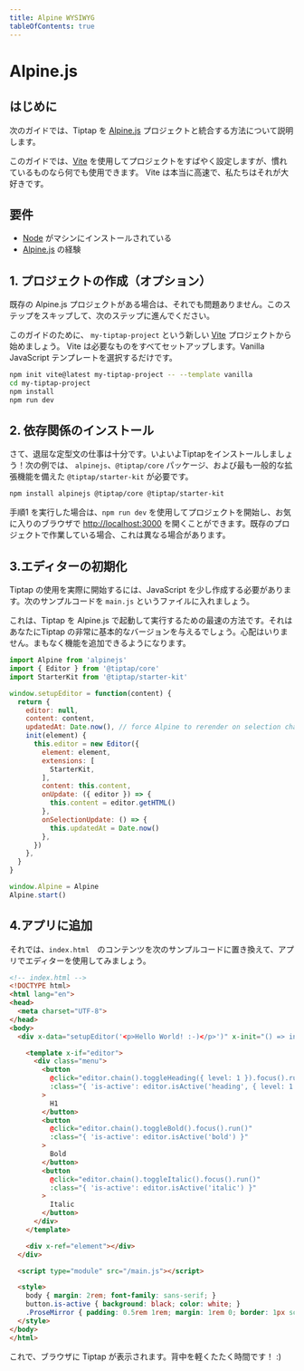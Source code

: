 ```yaml
---
title: Alpine WYSIWYG
tableOfContents: true
---
```


# Alpine.js

## はじめに

<!-- The following guide describes how to integrate Tiptap with your [Alpine.js](https://github.com/alpinejs/alpine) project. -->

<!-- For the sake of this guide we’ll use [Vite](https://vitejs.dev/) to quickly set up a project, but you can use whatever you’re used to. Vite is just really fast and we love it. -->

次のガイドでは、Tiptap を [Alpine.js](https://github.com/alpinejs/alpine) プロジェクトと統合する方法について説明します。

このガイドでは、[Vite](https://vitejs.dev/) を使用してプロジェクトをすばやく設定しますが、慣れているものなら何でも使用できます。 Vite は本当に高速で、私たちはそれが大好きです。

## 要件

<!-- * [Node](https://nodejs.org/en/download/) installed on your machine -->
<!-- * Experience with [Alpine.js](https://github.com/alpinejs/alpine) -->

* [Node](https://nodejs.org/en/download/) がマシンにインストールされている
* [Alpine.js](https://github.com/alpinejs/alpine) の経験

## 1. プロジェクトの作成（オプション）

既存の Alpine.js プロジェクトがある場合は、それでも問題ありません。このステップをスキップして、次のステップに進んでください。

<!-- If you already have an existing Alpine.js project, that’s fine too. Just skip this step and proceed with the next step. -->

このガイドのために、 `my-tiptap-project` という新しい [Vite](https://vitejs.dev/) プロジェクトから始めましょう。 Vite は必要なものをすべてセットアップします。Vanilla JavaScript テンプレートを選択するだけです。

<!-- For the sake of this guide, let’s start with a fresh [Vite](https://vitejs.dev/) project called `my-tiptap-project`. Vite sets up everything we need, just select the Vanilla JavaScript template. -->

```bash
npm init vite@latest my-tiptap-project -- --template vanilla
cd my-tiptap-project
npm install
npm run dev
```

## 2. 依存関係のインストール

さて、退屈な定型文の仕事は十分です。いよいよTiptapをインストールしましょう！次の例では、 `alpinejs`、`@tiptap/core` パッケージ、および最も一般的な拡張機能を備えた  `@tiptap/starter-kit` が必要です。

<!-- Okay, enough of the boring boilerplate work. Let’s finally install Tiptap! For the following example you’ll need `alpinejs`, the `@tiptap/core` package and the `@tiptap/starter-kit` which has the most common extensions to get started quickly. -->

```bash
npm install alpinejs @tiptap/core @tiptap/starter-kit
```

<!-- If you followed step 1, you can now start your project with `npm run dev`, and open [http://localhost:3000](http://localhost:3000) in your favorite browser. This might be different, if you’re working with an existing project. -->

手順1 を実行した場合は、`npm run dev` を使用してプロジェクトを開始し、お気に入りのブラウザで [http://localhost:3000](http://localhost:3000) を開くことができます。既存のプロジェクトで作業している場合、これは異なる場合があります。

## 3.エディターの初期化

Tiptap の使用を実際に開始するには、JavaScript を少し作成する必要があります。次のサンプルコードを `main.js` というファイルに入れましょう。

これは、Tiptap を Alpine.js で起動して実行するための最速の方法です。それはあなたにTiptap の非常に基本的なバージョンを与えるでしょう。心配はいりません。まもなく機能を追加できるようになります。

<!-- To actually start using Tiptap, you’ll need to write a little bit of JavaScript. Let’s put the following example code in a file called `main.js`. -->

<!-- This is the fastest way to get Tiptap up and running with Alpine.js. It will give you a very basic version of Tiptap. No worries, you will be able to add more functionality soon. -->

```js
import Alpine from 'alpinejs'
import { Editor } from '@tiptap/core'
import StarterKit from '@tiptap/starter-kit'

window.setupEditor = function(content) {
  return {
    editor: null,
    content: content,
    updatedAt: Date.now(), // force Alpine to rerender on selection change
    init(element) {
      this.editor = new Editor({
        element: element,
        extensions: [
          StarterKit,
        ],
        content: this.content,
        onUpdate: ({ editor }) => {
          this.content = editor.getHTML()
        },
        onSelectionUpdate: () => {
          this.updatedAt = Date.now()
        },
      })
    },
  }
}

window.Alpine = Alpine
Alpine.start()
```

## 4.アプリに追加

それでは、`index.html`　のコンテンツを次のサンプルコードに置き換えて、アプリでエディターを使用してみましょう。

<!-- Now, let’s replace the content of the `index.html` with the following example code to use the editor in our app. -->

```html
<!-- index.html -->
<!DOCTYPE html>
<html lang="en">
<head>
  <meta charset="UTF-8">
</head>
<body>
  <div x-data="setupEditor('<p>Hello World! :-)</p>')" x-init="() => init($refs.element)">

    <template x-if="editor">
      <div class="menu">
        <button
          @click="editor.chain().toggleHeading({ level: 1 }).focus().run()"
          :class="{ 'is-active': editor.isActive('heading', { level: 1 }) }"
        >
          H1
        </button>
        <button
          @click="editor.chain().toggleBold().focus().run()"
          :class="{ 'is-active': editor.isActive('bold') }"
        >
          Bold
        </button>
        <button
          @click="editor.chain().toggleItalic().focus().run()"
          :class="{ 'is-active': editor.isActive('italic') }"
        >
          Italic
        </button>
      </div>
    </template>

    <div x-ref="element"></div>
  </div>

  <script type="module" src="/main.js"></script>

  <style>
    body { margin: 2rem; font-family: sans-serif; }
    button.is-active { background: black; color: white; }
    .ProseMirror { padding: 0.5rem 1rem; margin: 1rem 0; border: 1px solid #ccc; }
  </style>
</body>
</html>
```

<!-- You should now see Tiptap in your browser. Time to give yourself a pat on the back! :) -->

これで、ブラウザに Tiptap が表示されます。背中を軽くたたく時間です！ :)
